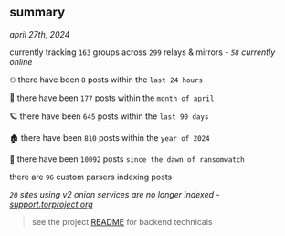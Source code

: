 
## summary
_april 27th, 2024_

currently tracking `163` groups across `299` relays & mirrors - _`58` currently online_

⏲ there have been `8` posts within the `last 24 hours`

🦈 there have been `177` posts within the `month of april`

🪐 there have been `645` posts within the `last 90 days`

🏚 there have been `810` posts within the `year of 2024`

🦕 there have been `10092` posts `since the dawn of ransomwatch`

there are `96` custom parsers indexing posts

_`20` sites using v2 onion services are no longer indexed - [support.torproject.org](https://support.torproject.org/onionservices/v2-deprecation/)_

> see the project [README](https://github.com/joshhighet/ransomwatch#ransomwatch--) for backend technicals
